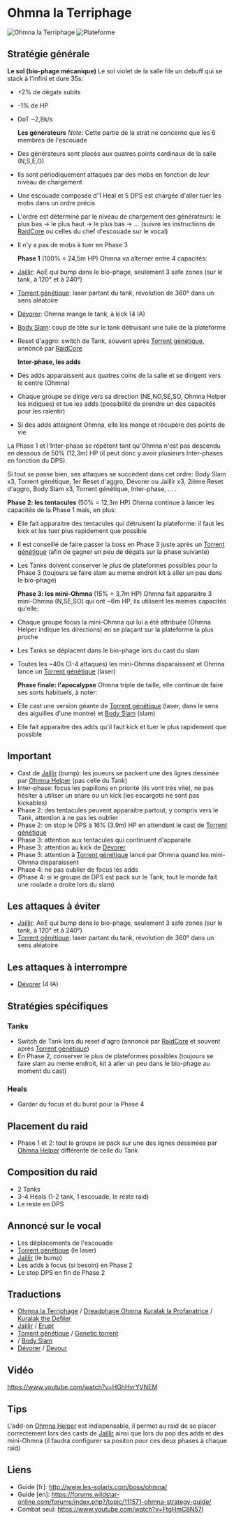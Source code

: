 Ohmna la Terriphage
===================
![Ohmna la Terriphage](http://i.imgur.com/Vjotemu.jpg)
![Plateforme](http://i.imgur.com/wGOUn16.jpg)

Stratégie générale
------------------

  __Le sol (bio-phage mécanique)__
Le sol violet de la salle file un debuff qui se stack à l'infini et dure 35s:
- +2% de dégats subits
- -1% de HP
- DoT ~2,8k/s


  __Les générateurs__
_Note_: Cette partie de la strat ne concerne que les 6 membres de l'escouade
- Des générateurs sont placés aux quatres points cardinaux de la salle (N,S,E,O)
- Ils sont périodiquement attaqués par des mobs en fonction de leur niveau de chargement
- Une escouade composée d'1 Heal et 5 DPS est chargée d'aller tuer les mobs dans un ordre précis
- L'ordre est déterminé par le niveau de chargement des générateurs: le plus bas -> le plus haut -> le plus bas -> ... (suivre les instructions de [RaidCore](http://www.curse.com/ws-addons/wildstar/227908-raidcore) ou celles du chef d'escouade sur le vocal)
- Il n'y a pas de mobs à tuer en Phase 3


  __Phase 1__ (100% = 24,5m HP)
Ohmna va alterner entre 4 capacités:
- [Jaillir](http://wildstar.datminer.com/fr/spell/72701): AoE qui bump dans le bio-phage, seulement 3 safe zones (sur le tank, à 120° et à 240°)
- [Torrent génétique](http://wildstar.datminer.com/fr/spell/47441): laser partant du tank, révolution de 360° dans un sens aléatoire
- [Dévorer](http://wildstar.datminer.com/fr/spell/60925): Ohmna mange le tank, à kick (4 IA)
- [Body Slam](http://wildstar.datminer.com/fr/spell/47359): coup de tête sur le tank détruisant une tuile de la plateforme
- Reset d'aggro: switch de Tank, souvent après [Torrent génétique](http://wildstar.datminer.com/fr/spell/47441), annoncé par [RaidCore](http://www.curse.com/ws-addons/wildstar/227908-raidcore)


  __Inter-phase, les adds__
- Des adds apparaissent aux quatres coins de la salle et se dirigent vers le centre (Ohmna)
- Chaque groupe se dirige vers sa direction (NE,NO,SE,SO, Ohmna Helper les indiques) et tue les adds (possibilité de prendre un des capacités pour les ralentir)
- Si des adds atteignent Ohmna, elle les mange et récupère des points de vie

La Phase 1 et l'Inter-phase se répètent tant qu'Ohmna n'est pas descendu en dessous de 50% (12,3m) HP (il peut donc y avoir plusieurs Inter-phases en fonction du DPS).

Si tout se passe bien, ses attaques se succèdent dans cet ordre: Body Slam x3, Torrent génétique, 1er Reset d'aggro, Dévorer ou Jaillir x3, 2ième Reset d'aggro, Body Slam x3, Torrent génétique, Inter-phase, ... .


  __Phase 2: les tentacules__ (50% = 12,3m HP)
Ohmna continue à lancer les capacités de la Phase 1 mais, en plus:
- Elle fait apparaitre des tentacules qui détruisent la plateforme: il faut les kick et les tuer plus rapidement que possible
- Il est conseillé de faire passer la boss en Phase 3 juste après un [Torrent génétique](http://wildstar.datminer.com/fr/spell/47441) (afin de gagner un peu de dégats sur la phase suivante)
- Les Tanks doivent conserver le plus de plateformes possibles pour la Phase 3 (toujours se faire slam au meme endroit kit à aller un peu dans le bio-phage)


  __Phase 3: les mini-Ohmna__ (15% = 3,7m HP)
Ohmna fait apparaitre 3 mini-Ohmna (N,SE,SO) qui ont ~6m HP, ils utilisent les memes capacités qu'elle:
- Chaque groupe focus la mini-Ohmna qui lui a été attribuée (Ohmna Helper indique les directions) en se plaçant sur la plateforme la plus proche
- Les Tanks se déplacent dans le bio-phage lors du cast du slam
- Toutes les ~40s (3-4 attaques) les mini-Ohmna disparaissent et Ohmna lance un [Torrent génétique](http://wildstar.datminer.com/fr/spell/47441) (laser)


  __Phase finale: l'apocalypse__
Ohmna triple de taille, elle continue de faire ses sorts habituels, à noter:
- Elle cast une version géante de [Torrent génétique](http://wildstar.datminer.com/fr/spell/47441) (laser, dans le sens des aiguilles d'une montre) et [Body Slam](http://wildstar.datminer.com/fr/spell/47359) (slam)
- Elle fait apparaitre des adds qu'il faut kick et tuer le plus rapidement que possible

Important
---------
- Cast de [Jaillir](http://wildstar.datminer.com/fr/spell/72701) (bump): les joueurs se packent une des lignes dessinée par [Ohmna Helper](http://www.curse.com/ws-addons/wildstar/225101-ohmnahelper) (pas celle du Tank)
- Inter-phase: focus les papillons en priorité (ils vont très vite), ne pas hésiter à utiliser un snare ou un kick (les escargots ne sont pas kickables)
- Phase 2: des tentacules peuvent apparaitre partout, y compris vers le Tank, attention à ne pas les oublier
- Phase 2: on stop le DPS à 16% (3.9m) HP en attendant le cast de [Torrent génétique](http://wildstar.datminer.com/fr/spell/47441)
- Phase 3: attention aux tentacules qui continuent d'apparaite
- Phase 3: attention au kick de [Dévorer](http://wildstar.datminer.com/fr/spell/60925)
- Phase 3: attention à [Torrent génétique](http://wildstar.datminer.com/fr/spell/47441) lancé par Ohmna quand les mini-Ohmna disparaissent
- Phase 4: ne pas oublier de focus les adds
- (Phase 4: si le groupe de DPS est pack sur le Tank, tout le monde fait une roulade a droite lors du slam)

Les attaques à éviter
---------------------
- [Jaillir](http://wildstar.datminer.com/fr/spell/72701): AoE qui bump dans le bio-phage, seulement 3 safe zones (sur le tank, à 120° et à 240°)
- [Torrent génétique](http://wildstar.datminer.com/fr/spell/47441): laser partant du tank, révolution de 360° dans un sens aléatoire

Les attaques à interrompre
--------------------------
- [Dévorer](http://wildstar.datminer.com/fr/spell/60925) (4 IA)

Stratégies spécifiques
----------------------
### Tanks
- Switch de Tank lors du reset d'agro (annoncé par [RaidCore](http://www.curse.com/ws-addons/wildstar/227908-raidcore) et souvent après [Torrent génétique](http://wildstar.datminer.com/fr/spell/47441))
- En Phase 2, conserver le plus de plateformes possibles (toujours se faire slam au meme endroit, kit à aller un peu dans le bio-phage au moment du cast)

### Heals
- Garder du focus et du burst pour la Phase 4

Placement du raid
-----------------
- Phase 1 et 2: tout le groupe se pack sur une des lignes dessinées par [Ohmna Helper](http://www.curse.com/ws-addons/wildstar/225101-ohmnahelper) différente de celle du Tank

Composition du raid
-------------------
- 2 Tanks
- 3-4 Heals (1-2 tank, 1 escouade, le reste raid)
- Le reste en DPS

Annoncé sur le vocal
--------------------
- Les déplacements de l'escouade
- [Torrent génétique](http://wildstar.datminer.com/fr/spell/47441) (le laser)
- [Jaillir](http://wildstar.datminer.com/fr/spell/72701) (le bump)
- Les adds à focus (si besoin) en Phase 2
- Le stop DPS en fin de Phase 2

Traductions
-----------
- [Ohmna la Terriphage](http://wildstar.datminer.com/fr/npc/49395) / [Dreadphage Ohmna](http://wildstar.datminer.com/en/npc/49395)
[Kuralak la Profanatrice](http://wildstar.datminer.com/fr/npc/52969) / [Kuralak the Defiler](http://wildstar.datminer.com/en/npc/52969)
- [Jaillir](http://wildstar.datminer.com/fr/spell/72701) / [Erupt](http://wildstar.datminer.com/en/spell/72701)
- [Torrent génétique](http://wildstar.datminer.com/fr/spell/47441) / [Genetic torrent](http://wildstar.datminer.com/en/spell/47441)
- [](http://wildstar.datminer.com/fr/spell/47359) / [Body Slam](http://wildstar.datminer.com/en/spell/47359)
- [Dévorer](http://wildstar.datminer.com/fr/spell/60925) / [Devour](http://wildstar.datminer.com/en/spell/60925)

Vidéo
-----
https://www.youtube.com/watch?v=HGhHvrYVNEM

Tips
----
  L'add-on [Ohmna Helper](http://www.curse.com/ws-addons/wildstar/225101-ohmnahelper) est indispensable, il permet au raid de se placer correctement lors des casts de [Jaillir](http://wildstar.datminer.com/fr/spell/72701) ainsi que lors du pop des adds et des mini-Ohmna (il faudra configurer sa positon pour ces deux phases à chaque raid)

Liens
-----
- Guide [fr]: http://www.les-solaris.com/boss/ohmna/
- Guide [en]: https://forums.wildstar-online.com/forums/index.php?/topic/111571-ohmna-strategy-guide/
- Combat seul: https://www.youtube.com/watch?v=FtgHmC8N57I

